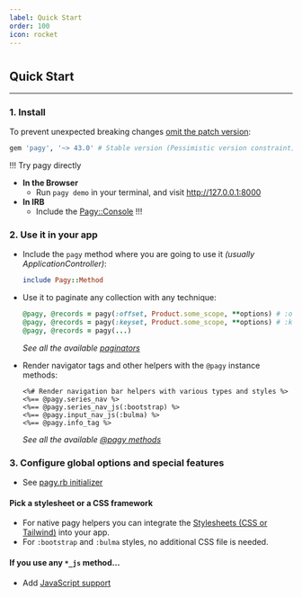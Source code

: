 ```yaml
---
label: Quick Start
order: 100
icon: rocket
---
```


#

## Quick Start

---

### 1. Install

To prevent unexpected breaking changes [omit the patch version](http://guides.rubygems.org/patterns/#pessimistic-version-constraint):

```ruby Gemfile
gem 'pagy', '~> 43.0' # Stable version (Pessimistic version constraint)
```

!!! Try pagy directly

- **In the Browser**
  - Run `pagy demo` in your terminal, and visit http://127.0.0.1:8000
- **In IRB**
  - Include the [Pagy::Console](../sandbox/console)
!!!

### 2. Use it in your app

- Include the `pagy` method where you are going to use it _(usually ApplicationController)_:
  ```ruby
  include Pagy::Method
  ```
  
- Use it to paginate any collection with any technique:
  ```ruby
  @pagy, @records = pagy(:offset, Product.some_scope, **options) # :offset paginator
  @pagy, @records = pagy(:keyset, Product.some_scope, **options) # :keyset paginator
  @pagy, @records = pagy(...)
  ```
  
  _See all the available [paginators](../toolbox/paginators#paginators)_

- Render navigator tags and other helpers with the `@pagy` instance methods:

  ```erb
  <%# Render navigation bar helpers with various types and styles %>
  <%== @pagy.series_nav %>
  <%== @pagy.series_nav_js(:bootstrap) %>
  <%== @pagy.input_nav_js(:bulma) %>
  <%== @pagy.info_tag %>
  ``` 
  _See all the available [@pagy methods](../toolbox/helpers)_

### 3. Configure global options and special features

- See [pagy.rb initializer](../resources/initializer/)

#### Pick a stylesheet or a CSS framework

- For native pagy helpers you can integrate the [Stylesheets (CSS or Tailwind)](../resources/stylesheets) into your app.
- For `:bootstrap` and `:bulma` styles, no additional CSS file is needed.

#### If you use any `*_js` method...

- Add [JavaScript support](../resources/javascript)
